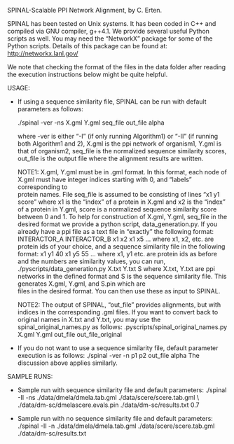 SPINAL-Scalable PPI Network Alignment, by C. Erten.

SPINAL has been tested on Unix systems. It has been coded in C++ and compiled via GNU compiler, g++4.1. We provide several useful Python scripts as well. You may need the “NetworkX” package for some of the Python scripts. Details of this package can be found at: http://networkx.lanl.gov/

We note that checking the format of the files in the data folder after reading the execution instructions below might be quite helpful.

USAGE:
- If using a sequence similarity file, SPINAL can be run with default parameters 
  as follows:

  ./spinal -ver -ns X.gml Y.gml seq_file out_file alpha

  where -ver is either “-I” (if only running Algorithm1) or “-II” (if running   
  both Algorithm1 and 2), X.gml is the ppi network of organism1, Y.gml is that 
  of organism2, seq_file is the normalized sequence similarity scores, out_file 
  is the output file where the alignment results are written. 

  NOTE1: X.gml, Y.gml must be in .gml format. In this format, each node of X.gml 
  must have integer indices starting with 0, and “labels” corresponding to  
  protein names. File seq_file is assumed to be consisting of lines 
  “x1 y1   score” where x1 is the “index” of a protein in X.gml and x2 is the 
  “index” of a protein in Y.gml, score is a normalized sequence similarity score 
  between 0 and 1. To help for construction of X.gml, Y.gml, seq_file in the 
  desired format we provide a python script, data_generation.py. If you already 
  have a ppi file as a text file in “exactly” the following format:
	INTERACTOR_A  INTERACTOR_B
	x1 x2
	x1 x5
	 ... 
  where x1, x2, etc. are protein ids of your choice, and a sequence similarity 
  file in the following format:
	x1 y1 40
	x1 y5 55
   	  ...
  where x1, y1 etc. are protein ids as before and the numbers are similarity 
  values, you can run, 
  ./pyscripts/data_generation.py X.txt Y.txt S
  where X.txt, Y.txt are ppi networks in the defined format and S is the 
  sequence similarity file. This generates X.gml, Y.gml, and S.pin which are  
  files in the desired format. You can then use these as input to SPINAL.

  NOTE2: The output of SPINAL, “out_file” provides alignments, but with indices 
  in the corresponding .gml files. If you want to convert back to original names 
  in X.txt and Y.txt, you may use the spinal_original_names.py as follows:
  .pyscripts/spinal_original_names.py X.gml Y.gml out_file out_file_original  

- If you do not want to use a sequence similarity file, default parameter 
  execution is as follows:
  ./spinal -ver -n p1 p2 out_file alpha
  The discussion above applies similarly. 

SAMPLE RUNS:
- Sample run with sequence similarity file and default parameters: 
  ./spinal -II -ns ./data/dmela/dmela.tab.gml ./data/scere/scere.tab.gml  \     
           ./data/dm-sc/dmelascere.evals.pin ./data/dm-sc/results.txt 0.7 

- Sample run with no sequence similarity file and default parameters:
  ./spinal -II -n ./data/dmela/dmela.tab.gml ./data/scere/scere.tab.gml   \
  			./data/dm-sc/results.txt 

